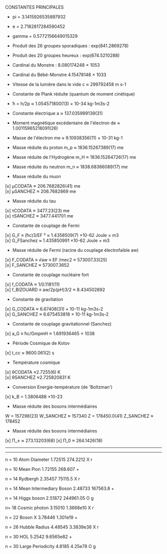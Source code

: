 CONSTANTES PRINCIPALES

- pi = 3.1415926535897932
-  e = 2.7182817284590452
- gamma = ‎0.5772156649015329
- Produit des 26 groupes sporadiques : exp(841.2869278)
- Produit des 20 groupes heureux : exp(674.5210288)
- Cardinal du Monstre : 8.080174248 × 1053
- Cardinal du Bébé-Monstre 4.15478148 × 1033

- Vitesse de la lumière dans le vide                             c  ≈ 299792458 m s-1
- Constante de Plank réduite (quantum de moment cinétique)
-  ħ = h/2p ≈ 1.054571800(13) × 10-34  kg-1m3s-2 

- Constante électrique                                           a ≈ 137.035999139(31)    

- Moment magnétique excédentaire de l'électron                   de ≈ 1.00115965218091(26)
- Masse de l'électron                                            me  ≈ 9.10938356(11) × 10-31  kg-1
- Masse réduite du proton                                        m_p  ≈ 1836.15267389(17) me 
- Masse réduite de l'Hydrogène                                   m_H  ≈ 1836.15264726(17) me 
- Masse réduite du neutron                                       m_n  ≈ 1838.68366089(17) me 
- Masse réduite du muon 

[x] μCODATA ≈ 206.7682826(41) me                                                                 
[x] μSANCHEZ ≈ 206.7682869 me

- Masse réduite du tau 

[x] τCODATA ≈ 3477.23(23) me                                                                      
[x] τSANCHEZ ≈ 3477.441701 me

- Constante de couplage de Fermi

[x] G_F ≡ (ħc)3/EF ² ≈ 1.4358509(7) ×10-62 Joule × m3                 
[x] G_FSanchez ≈ 1.435850991 ×10-62 Joule × m3 

- Masse réduite de Fermi (racine du couplage électrofaible aw)

[x] F_CODATA  ≡ √aw ≡ EF /mec2  ≈  573007.33(25)                 
[x] F_SANCHEZ  ≈  573007.3652

- Constante de couplage nucléaire fort 

[x] f_CODATA ≈ 1/0.1181(11)                                       
[x] f_BIZOUARD ≡ aw/2p(pH)3/2 ≈ 8.434502892 

- Constante de gravitation  

[x] G_CODATA ≈ 6.67408(31) × 10-11  kg-1m3s-2                                             
[x] G_SANCHEZ  ≈ 6.675453818 × 10-11  kg-1m3s-2

- Constante de couplage gravitationnel (Sanchez)

[x] a_G ≡ ħc/GmpmH  ≈ 1.691936465 × 1038   

- Période Cosmique de Kotov 

[x] t_cc ≈ 9600.061(2) s

- Température cosmique   

[x] θCODATA ≈2.7255(6) K                                                                        
[x] θSANCHEZ  ≈2.725820831 K

- Conversion Energie-température (de 'Boltzman')

[x] k_B = 1.3806488 ×10-23

- Masse réduite des bosons intermédiaires

W = 157298(23)                                                                                                       W_SANCHEZ  ≈ 157340 
Z = 178450.0(41)                                                                                                      Z_SANCHEZ  ≈ 178452

- Masse réduite des bosons intermédiaires

[x] Π_± ≈ 273.13203(68)
[x] Π_0 ≈ 264.1426(18)

---------------------
---------------------

n = 10 Atom Diameter     1.72515  274.2212          X  r

n = 10 Mean Pion 1.72155      268.607                +

n = 14 Rydbergh  2.35457   75115.5                        X  r

n = 14 Mean Intermediary Boson 2.48733   167563.8         +

n = 14  Higgs boson  2.51872     244961.05      O  g

n= 18  Cosmic photon  3.15010  1.3668e10 X  r

n = 22  Boson X 3.78446 1.301e19  +

n = 26  Hubble Radius   4.48545 3.3839e38 X  r

n = 30  HOL  5.2542  9.6565e82    +

n = 30  Large Periodicity 4.8185  4.25e78     O  g
